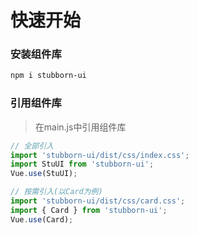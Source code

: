 # 快速开始

### 安装组件库
```bash
npm i stubborn-ui
```

### 引用组件库
> 在main.js中引用组件库

```javascript
// 全部引入
import 'stubborn-ui/dist/css/index.css';
import StuUI from 'stubborn-ui';
Vue.use(StuUI);

// 按需引入(以Card为例)
import 'stubborn-ui/dist/css/card.css';
import { Card } from 'stubborn-ui';
Vue.use(Card);
```

